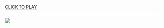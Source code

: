 
<a href="https://premium76.site?title=minecraft_games_unblocked_66&ref=13M">CLICK TO PLAY</a></h3>
<hr>

<a href="https://premium76.site?title=minecraft_games_unblocked_66&ref=13M"><img src="https://clearcache.store/games.png"></a>


